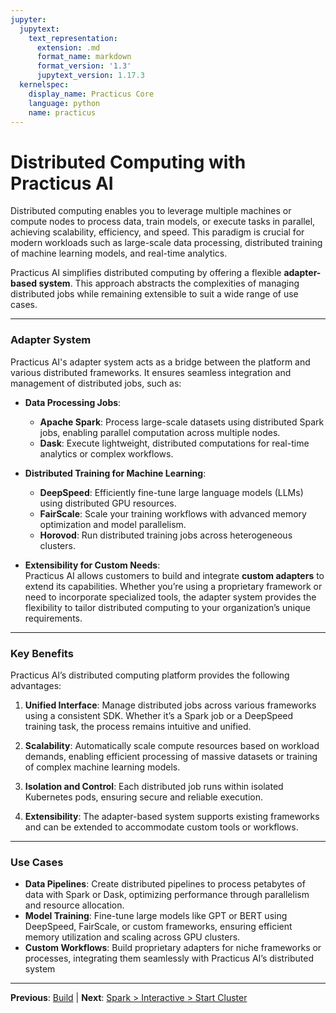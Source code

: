 ```yaml
---
jupyter:
  jupytext:
    text_representation:
      extension: .md
      format_name: markdown
      format_version: '1.3'
      jupytext_version: 1.17.3
  kernelspec:
    display_name: Practicus Core
    language: python
    name: practicus
---
```


# Distributed Computing with Practicus AI

Distributed computing enables you to leverage multiple machines or compute nodes to process data, train models, or execute tasks in parallel, achieving scalability, efficiency, and speed. This paradigm is crucial for modern workloads such as large-scale data processing, distributed training of machine learning models, and real-time analytics.

Practicus AI simplifies distributed computing by offering a flexible **adapter-based system**. This approach abstracts the complexities of managing distributed jobs while remaining extensible to suit a wide range of use cases.

---

### Adapter System

Practicus AI's adapter system acts as a bridge between the platform and various distributed frameworks. It ensures seamless integration and management of distributed jobs, such as:

- **Data Processing Jobs**:  
  - **Apache Spark**: Process large-scale datasets using distributed Spark jobs, enabling parallel computation across multiple nodes.  
  - **Dask**: Execute lightweight, distributed computations for real-time analytics or complex workflows.  

- **Distributed Training for Machine Learning**:  
  - **DeepSpeed**: Efficiently fine-tune large language models (LLMs) using distributed GPU resources.  
  - **FairScale**: Scale your training workflows with advanced memory optimization and model parallelism.  
  - **Horovod**: Run distributed training jobs across heterogeneous clusters.  

- **Extensibility for Custom Needs**:  
  Practicus AI allows customers to build and integrate **custom adapters** to extend its capabilities. Whether you’re using a proprietary framework or need to incorporate specialized tools, the adapter system provides the flexibility to tailor distributed computing to your organization’s unique requirements.

---

### Key Benefits

Practicus AI’s distributed computing platform provides the following advantages:

1. **Unified Interface**: Manage distributed jobs across various frameworks using a consistent SDK. Whether it’s a Spark job or a DeepSpeed training task, the process remains intuitive and unified.
   
2. **Scalability**: Automatically scale compute resources based on workload demands, enabling efficient processing of massive datasets or training of complex machine learning models.

3. **Isolation and Control**: Each distributed job runs within isolated Kubernetes pods, ensuring secure and reliable execution.

4. **Extensibility**: The adapter-based system supports existing frameworks and can be extended to accommodate custom tools or workflows.

---

### Use Cases

- **Data Pipelines**: Create distributed pipelines to process petabytes of data with Spark or Dask, optimizing performance through parallelism and resource allocation.
- **Model Training**: Fine-tune large models like GPT or BERT using DeepSpeed, FairScale, or custom frameworks, ensuring efficient memory utilization and scaling across GPU clusters.
- **Custom Workflows**: Build proprietary adapters for niche frameworks or processes, integrating them seamlessly with Practicus AI’s distributed system


---

**Previous**: [Build](../generative-ai/analytics/query-engine/build.md) | **Next**: [Spark > Interactive > Start Cluster](spark/interactive/start-cluster.md)

